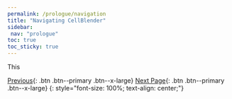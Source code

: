 ```yaml
---
permalink: /prologue/navigation
title: "Navigating CellBlender"
sidebar: 
 nav: "prologue"
toc: true
toc_sticky: true
---
```


This 

[Previous](setup){: .btn .btn--primary .btn--x-large} [Next Page](#){: .btn .btn--primary .btn--x-large}
{: style="font-size: 100%; text-align: center;"}
